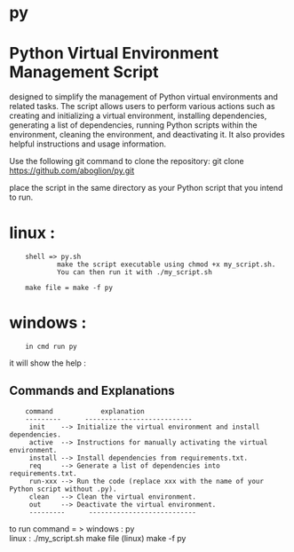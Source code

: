 # py
# Python Virtual Environment Management Script


designed to simplify the management of Python virtual environments and related tasks. The script allows users to perform various actions such as creating and initializing a virtual environment, installing dependencies, generating a list of dependencies, running Python scripts within the environment, cleaning the environment, and deactivating it. It also provides helpful instructions and usage information.




Use the following git command to clone the repository:
		git clone https://github.com/aboglion/py.git


place the script in the same directory as your Python script that you intend to run.

 


# linux :
		shell => py.sh
				make the script executable using chmod +x my_script.sh.
				You can then run it with ./my_script.sh 

		make file = make -f py

# windows : 
		in cmd run py

it will show the help :

Commands and Explanations
-------------------------
		
		command            explanation
		---------      ---------------------------
		 init    --> Initialize the virtual environment and install dependencies.
		 active  --> Instructions for manually activating the virtual environment.
		 install --> Install dependencies from requirements.txt.
		 req     --> Generate a list of dependencies into requirements.txt.
		 run-xxx --> Run the code (replace xxx with the name of your Python script without .py).
		 clean   --> Clean the virtual environment.
		 out     --> Deactivate the virtual environment.
		 ---------      ---------------------------


 to run command = >
	  windows :
	  	py <command>  
	 linux : 
	 	./my_script.sh <command> 
	make file (linux) 
		make -f py <command>

